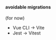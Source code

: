 #### avoidable migrations

(for now)

- Vue CLI -> Vite
- Jest -> Vitest


<aside class="notes">
</aside>
